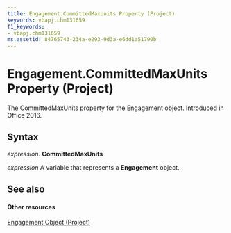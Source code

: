 ```yaml
---
title: Engagement.CommittedMaxUnits Property (Project)
keywords: vbapj.chm131659
f1_keywords:
- vbapj.chm131659
ms.assetid: 84765743-234a-e293-9d3a-e6dd1a51790b
---
```



# Engagement.CommittedMaxUnits Property (Project)

The CommittedMaxUnits property for the Engagement object. Introduced in Office 2016.


## Syntax

 _expression_. **CommittedMaxUnits**

 _expression_ A variable that represents a **Engagement** object.


## See also


#### Other resources


[Engagement Object (Project)](engagement-object-project.md)

